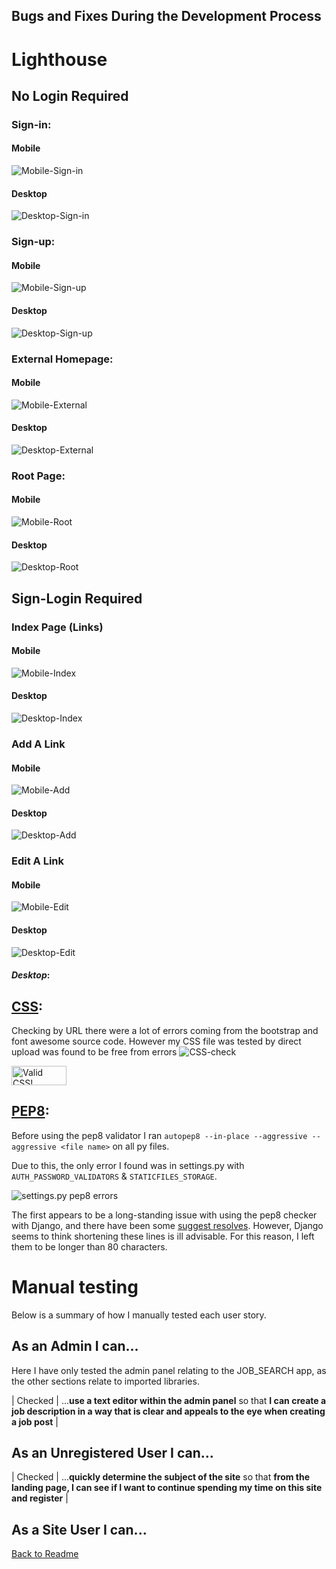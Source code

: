 ## Bugs and Fixes During the Development Process


# Lighthouse


## No Login Required 
### Sign-in:
#### Mobile
![Mobile-Sign-in](docs/images/lighthouse/signin-mobile.jpg)
#### Desktop
![Desktop-Sign-in](docs/images/lighthouse/signin-desktop.jpg)
### Sign-up:
#### Mobile
![Mobile-Sign-up](docs/images/lighthouse/signup-mobile.jpg)
#### Desktop
![Desktop-Sign-up](docs/images/lighthouse/sign-up-desktop.jpg)
### External Homepage:
#### Mobile
![Mobile-External](docs/images/lighthouse/external-landing-page-mobile.jpg)
#### Desktop
![Desktop-External](docs/images/lighthouse/external-landing-page-mobile.jpg)
### Root Page:
#### Mobile
![Mobile-Root](docs/images/lighthouse/homepage-mobile.jpg)
#### Desktop
![Desktop-Root](docs/images/lighthouse/homepage-desktop.jpg)
## Sign-Login Required
### Index Page (Links)
#### Mobile
![Mobile-Index](docs/images/lighthouse/index-page-mobile.jpg)
#### Desktop
![Desktop-Index](docs/images/lighthouse/index-page-desktop.jpg)
### Add A Link
#### Mobile
![Mobile-Add](docs/images/lighthouse/add-a-link-mobile.jpg)
#### Desktop
![Desktop-Add](docs/images/lighthouse/add-a-link-desktop.jpg)
### Edit A Link
#### Mobile
![Mobile-Edit](docs/images/lighthouse/edit-a-link-mobile.jpg)
#### Desktop
![Desktop-Edit](docs/images/lighthouse/edit-a-link-desktop.jpg)


#### *Desktop*:


## [CSS](https://jigsaw.w3.org/css-validator/):
Checking by URL there were a lot of errors coming from the bootstrap and font awesome source code.  However my CSS file was tested by direct upload was found to be free from errors
![CSS-check](docs/images/css-check.jpg)
<p>
    <a href="http://jigsaw.w3.org/css-validator/check/referer">
        <img style="border:0;width:88px;height:31px"
            src="http://jigsaw.w3.org/css-validator/images/vcss"
            alt="Valid CSS!" />
    </a>
</p>

## [PEP8](http://pep8online.com):
Before using the pep8 validator I ran ``` autopep8 --in-place --aggressive --aggressive <file name> ``` on all py files.  

Due to this, the only error I found was in settings.py with ``` AUTH_PASSWORD_VALIDATORS ``` & ``` STATICFILES_STORAGE ```.   

![settings.py pep8 errors](docs/images/PEP8-Validation.jpg) 

The first appears to be a long-standing issue with using the pep8 checker with Django, and there have been some [suggest resolves](). However, Django seems to think shortening these lines is ill advisable. For this reason, I left them to be longer than 80 characters. 

# Manual testing
Below is a summary of how I manually tested each user story.

## As an **Admin** I can...

Here I have only tested the admin panel relating to the JOB_SEARCH app, as the other sections relate to imported libraries.

| Checked | ...**use a text editor within the admin panel** so that **I can create a job description in a way that is clear and appeals to the eye when creating a job post** |



## As an **Unregistered User** I can...

| Checked | ...**quickly determine the subject of the site** so that **from the landing page, I can see if I want to continue spending my time on this site and register** |


## As a **Site User** I can...


[Back to Readme](README.md)